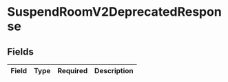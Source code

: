 # SuspendRoomV2DeprecatedResponse


## Fields

| Field       | Type        | Required    | Description |
| ----------- | ----------- | ----------- | ----------- |